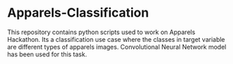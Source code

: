 # Apparels-Classification
This repository contains python scripts used to work on Apparels Hackathon. Its a classification use case where the classes in target variable are different types of apparels images. Convolutional Neural Network model has been used for this task.

